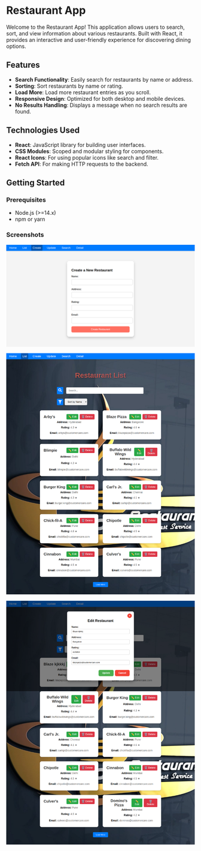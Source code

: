 # Restaurant App

Welcome to the Restaurant App! This application allows users to search, sort, and view information about various restaurants. Built with React, it provides an interactive and user-friendly experience for discovering dining options.

## Features

- **Search Functionality**: Easily search for restaurants by name or address.
- **Sorting**: Sort restaurants by name or rating.
- **Load More**: Load more restaurant entries as you scroll.
- **Responsive Design**: Optimized for both desktop and mobile devices.
- **No Results Handling**: Displays a message when no search results are found.

## Technologies Used

- **React**: JavaScript library for building user interfaces.
- **CSS Modules**: Scoped and modular styling for components.
- **React Icons**: For using popular icons like search and filter.
- **Fetch API**: For making HTTP requests to the backend.

## Getting Started

### Prerequisites

- Node.js (>=14.x)
- npm or yarn

### Screenshots

![Alt text](/screenshot/RestaurantCreate.png)

![Alt text](/screenshot/RestaurantList.png)

![Alt text](/screenshot/RestaurantUpdate.png)

